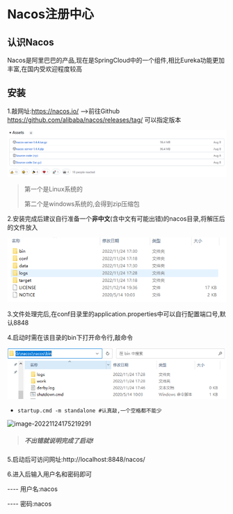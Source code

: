 # Nacos注册中心

## 认识Nacos

Nacos是阿里巴巴的产品,现在是SpringCloud中的一个组件,相比Eureka功能更加丰富,在国内受欢迎程度较高

## 安装

1.敲网址:https://nacos.io/ -->前往Github  https://github.com/alibaba/nacos/releases/tag/ 可以指定版本

![image-20221124173935853](images/image-20221124173935853.png)

> 第一个是Linux系统的
>
> 第二个是windows系统的,会得到zip压缩包

2.安装完成后建议自行准备一个**非中文**(含中文有可能出错)的nacos目录,将解压后的文件放入

![image-20221124174808208](images/image-20221124174808208.png)

3.文件处理完后,在conf目录里的application.properties中可以自行配置端口号,默认8848

4.启动时需在该目录的bin下打开命令行,敲命令

![image-20221124174920356](images/image-20221124174920356.png)

- ```
  startup.cmd -m standalone #认真敲,一个空格都不能少
  ```

![image-20221124175219291](images/image-20221124175219291.png)

> ##### 不出错就说明完成了启动!

5.启动后可访问网址:http://localhost:8848/nacos/  

6.进入后输入用户名和密码即可

---- 用户名:nacos

---- 密码:nacos